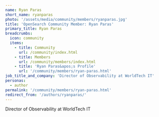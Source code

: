 ```yaml
---
name: Ryan Paras
short_name: ryanparas
photo: '/assets/media/community/members/ryanparas.jpg'
title: 'OpenSearch Community Member: Ryan Paras'
primary_title: Ryan Paras
breadcrumbs:
  icon: community
  items:
    - title: Community
      url: /community/index.html
    - title: Members
      url: /community/members/index.html
    - title: 'Ryan Paras&apos;s Profile'
      url: '/community/members/ryan-paras.html'
job_title_and_company: 'Director of Observability at WorldTech IT'
personas:
  - author
permalink: '/community/members/ryan-paras.html'
redirect_from: '/authors/ryanparas/'
---
```


Director of Observability at WorldTech IT
